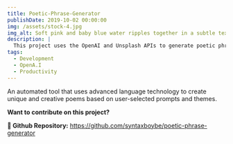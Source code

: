 ```yaml
---
title: Poetic-Phrase-Generator
publishDate: 2019-10-02 00:00:00
img: /assets/stock-4.jpg
img_alt: Soft pink and baby blue water ripples together in a subtle texture.
description: |
  This project uses the OpenAI and Unsplash APIs to generate poetic phrase and display a background image.
tags:
  - Development
  - OpenA.I
  - Productivity
---
```


An automated tool that uses advanced language technology to create unique and creative poems based on user-selected prompts and themes.


**Want to contribute on this project?**

**🤝 Github Repository:**
<https://github.com/syntaxboybe/poetic-phrase-generator>